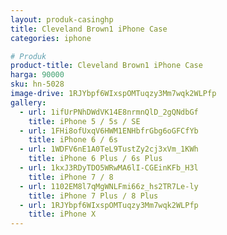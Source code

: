 ```yaml
---
layout: produk-casinghp
title: Cleveland Brown1 iPhone Case
categories: iphone

# Produk
product-title: Cleveland Brown1 iPhone Case
harga: 90000
sku: hn-5028
image-drive: 1RJYbpf6WIxspOMTuqzy3Mm7wqk2WLPfp
gallery:
  - url: 1ifUrPNhDWdVK14E8nrmnQlD_2gQNdbGf
    title: iPhone 5 / 5s / SE
  - url: 1FHi8ofUxqV6HWM1ENHbfrGbg6oGFCfYb
    title: iPhone 6 / 6s
  - url: 1WDFV6nE1A0TeL9TustZy2cj3xVm_1KWh
    title: iPhone 6 Plus / 6s Plus
  - url: 1kxJ3RDyTDO5WRwMA6lI-CGEinKFb_H3l
    title: iPhone 7 / 8
  - url: 1102EM8l7qMgWNLFmi66z_hs2TR7Le-ly
    title: iPhone 7 Plus / 8 Plus
  - url: 1RJYbpf6WIxspOMTuqzy3Mm7wqk2WLPfp
    title: iPhone X
---
```

